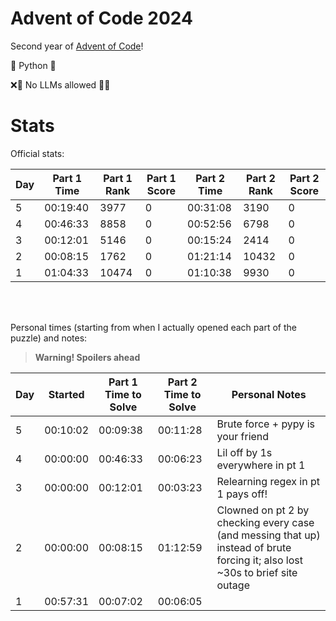 # Advent of Code 2024

Second year of [Advent of Code](https://adventofcode.com/)!

🐍 Python 🐍

❌🤖 No LLMs allowed 🤖❌

# Stats

Official stats:

| Day | Part 1 Time | Part 1 Rank | Part 1 Score | Part 2 Time | Part 2 Rank | Part 2 Score |
| --- | ----------- | ----------- | ------------ | ----------- | ----------- | ------------ |
| 5   | 00:19:40    | 3977        | 0            | 00:31:08    | 3190        | 0            |
| 4   | 00:46:33    | 8858        | 0            | 00:52:56    | 6798        | 0            |
| 3   | 00:12:01    | 5146        | 0            | 00:15:24    | 2414        | 0            |
| 2   | 00:08:15    | 1762        | 0            | 01:21:14    | 10432       | 0            |
| 1   | 01:04:33    | 10474       | 0            | 01:10:38    | 9930        | 0            |

<br><br>

Personal times (starting from when I actually opened each part of the puzzle) and notes:

> **Warning! Spoilers ahead**

| Day | Started  | Part 1 Time to Solve | Part 2 Time to Solve | Personal Notes                                                                                                                |
| --- | -------- | -------------------- | -------------------- | ----------------------------------------------------------------------------------------------------------------------------- |
| 5   | 00:10:02 | 00:09:38             | 00:11:28             | Brute force + pypy is your friend                                                                                             |
| 4   | 00:00:00 | 00:46:33             | 00:06:23             | Lil off by 1s everywhere in pt 1                                                                                              |
| 3   | 00:00:00 | 00:12:01             | 00:03:23             | Relearning regex in pt 1 pays off!                                                                                            |
| 2   | 00:00:00 | 00:08:15             | 01:12:59             | Clowned on pt 2 by checking every case (and messing that up) instead of brute forcing it; also lost ~30s to brief site outage |
| 1   | 00:57:31 | 00:07:02             | 00:06:05             |                                                                                                                               |
